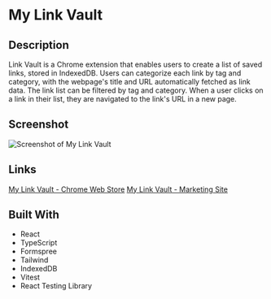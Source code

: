 # My Link Vault

## Description
Link Vault is a Chrome extension that enables users to create a list of saved links, stored in IndexedDB. Users can categorize each link by tag and category, with the webpage's title and URL automatically fetched as link data. The link list can be filtered by tag and category. When a user clicks on a link in their list, they are navigated to the link's URL in a new page.

## Screenshot
![Screenshot of My Link Vault](/screenshot.png)

## Links
[My Link Vault - Chrome Web Store](https://chromewebstore.google.com/detail/my-link-vault/cgnjhdifiiiaepjipolnodmeccccoekk?utm_source=ext_app_menu)
[My Link Vault - Marketing Site](https://my-link-vault.vercel.app/)

## Built With
- React
- TypeScript
- Formspree
- Tailwind
- IndexedDB
- Vitest
- React Testing Library